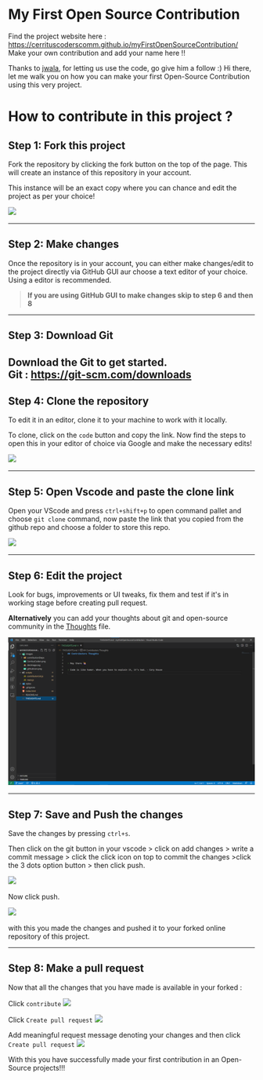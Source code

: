 # My First Open Source Contribution

Find the project website here : https://cerrituscoderscomm.github.io/myFirstOpenSourceContribution/ <br>
Make your own contribution and add your name here !! <br>

Thanks to [jwala](https://github.com/jwalapc/), for letting us use the code, go give him a follow :)
Hi there, let me walk you on how you can make your first Open-Source Contribution using this very project.

# How to contribute in this project ?

## Step 1: Fork this project

Fork the repository by clicking the fork button on the top of the page. This will create an instance of this repository in your account.

This instance will be an exact copy where you can chance and edit the project as per your choice!

<img src="./images/contributionSteps/fork.png">

---

## Step 2: Make changes
Once the repository is in your account, you can either make changes/edit to the project directly via GitHub GUI aur choose a text editor of your choice. Using a editor is recommended.

> **If you are using GitHub GUI to make changes skip to step 6 and then 8**

---

## Step 3: Download Git

Download the Git to get started. <br>
Git : https://git-scm.com/downloads <br>
---

## Step 4: Clone the repository

To edit it in an editor, clone it to your machine to work with it locally.

To clone, click on the `code` button and copy the link.
Now find the steps to open this in your editor of choice via Google and make the necessary edits!

<img src="./images/contributionSteps/clone.png">

---

## Step 5: Open Vscode and paste the clone link

Open your VScode and press `ctrl+shift+p` to open command pallet and choose `git clone` command, now paste the link that you copied from the github repo and choose a folder to store this repo. 

<img src="./images/contributionSteps/vscodeClone.png">

---

## Step 6: Edit the project

Look for bugs, improvements or UI tweaks, fix them and test if it's in working stage before creating pull request.

**Alternatively** you can add your thoughts about git and open-source community in the [Thoughts](./THOUGHTS.md) file.

<img src="./images/contributionSteps/fileEdit.png">

---

## Step 7: Save and Push the changes

Save the changes by pressing `ctrl+s`. 

Then click on the git button in your vscode > click on add changes > write a commit message > click the click icon on top to commit the changes >click the 3 dots option button > then click push.

<img src="./images/contributionSteps/stageChanges.png">

Now click push.

<img src="./images/contributionSteps/push.png">

with this you made the changes and pushed it to your forked online repository of this project.

---

## Step 8: Make a pull request

Now that all the changes that you have made is available in your forked :

Click `contribute`
<img src="./images/contributionSteps/openPull.jpeg">

Click `Create pull request`
<img src="./images/contributionSteps/createPull.jpeg">

Add meaningful request message denoting your changes and then click `Create pull request`
<img src="./images/contributionSteps/createPullRequest.jpeg">

With this you have successfully made your first contribution in an Open-Source projects!!!
